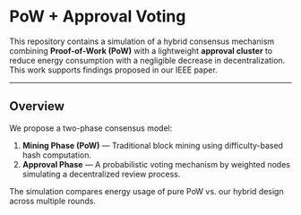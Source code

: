 # PoW + Approval Voting

This repository contains a simulation of a hybrid consensus mechanism combining **Proof-of-Work (PoW)** with a lightweight **approval cluster** to reduce energy consumption with a negligible decrease in decentralization. This work supports findings proposed in our IEEE paper.

---

## Overview

We propose a two-phase consensus model:
1. **Mining Phase (PoW)** — Traditional block mining using difficulty-based hash computation.
2. **Approval Phase** — A probabilistic voting mechanism by weighted nodes simulating a decentralized review process.

The simulation compares energy usage of pure PoW vs. our hybrid design across multiple rounds.









